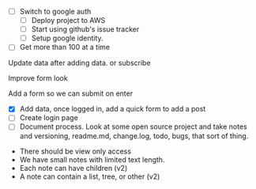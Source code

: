 - [ ] Switch to google auth
  - [ ] Deploy project to AWS
  - [ ] Start using github's issue tracker
  - [ ] Setup google identity.
- [ ] Get more than 100 at a time

Update data after adding data. or subscribe

Improve form look

Add a form so we can submit on enter

- [x] Add data, once logged in, add a quick form to add a post
- [ ] Create login page
- [ ] Document process. Look at some open source project and take notes and versioning, readme.md, change.log, todo, bugs, that sort of thing.

* There should be view only access
* We have small notes with limited text length.
* Each note can have children (v2)
* A note can contain a list, tree, or other (v2)
